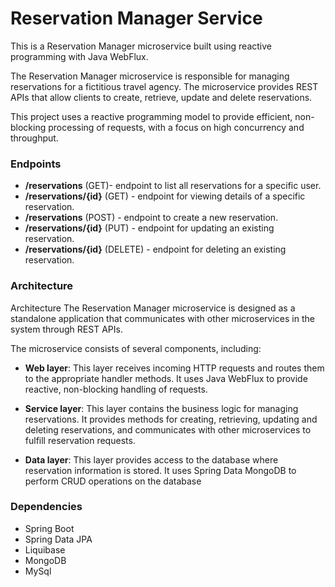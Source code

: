# Reservation Manager Service

This is a Reservation Manager microservice built using reactive programming with Java WebFlux.

The Reservation Manager microservice is responsible for managing reservations for a fictitious travel agency. The microservice provides REST APIs that allow clients to create, retrieve, update and delete reservations.

This project uses a reactive programming model to provide efficient, non-blocking processing of requests, with a focus on high concurrency and throughput.

### Endpoints
* **/reservations** (GET)- endpoint to list all reservations for a specific user.
* **/reservations/{id}** (GET) - endpoint for viewing details of a specific reservation.
* **/reservations** (POST) - endpoint to create a new reservation.
* **/reservations/{id}** (PUT) - endpoint for updating an existing reservation.
* **/reservations/{id}** (DELETE) - endpoint for deleting an existing reservation.


### Architecture
Architecture
The Reservation Manager microservice is designed as a standalone application that communicates with other microservices in the system through REST APIs.

The microservice consists of several components, including:

* **Web layer**: This layer receives incoming HTTP requests and routes them to the appropriate handler methods. It uses Java WebFlux to provide reactive, non-blocking handling of requests.

* **Service layer**: This layer contains the business logic for managing reservations. It provides methods for creating, retrieving, updating and deleting reservations, and communicates with other microservices to fulfill reservation requests.

* **Data layer**: This layer provides access to the database where reservation information is stored. It uses Spring Data MongoDB to perform CRUD operations on the database

### Dependencies
* Spring Boot
* Spring Data JPA
* Liquibase
* MongoDB
* MySql
